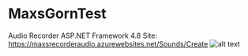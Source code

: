 # MaxsGornTest
Audio Recorder ASP.NET Framework 4.8
Site: https://maxsrecorderaudio.azurewebsites.net/Sounds/Create
![alt text](https://i.ibb.co/7Gh2LJk/photo-2020-07-15-04-07-23.jpg)
